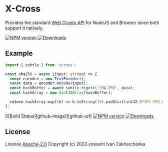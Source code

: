 # X-Cross

Provides the standard [Web Crypto API](https://www.w3.org/TR/WebCryptoAPI/) for NodeJS and Browser since both support it natively.

[![NPM version][npm-image]][npm-url]
[![Downloads][downloads-image]][npm-url]

## Example

```typescript
import { subtle } from 'xcross';

const sha256 = async (input: string) => {
  const encoder = new TextEncoder();
  const data = encoder.encode(input);
  const hashBuffer = await subtle.digest('SHA-256', data);
  const hashArray = new Uint32Array(hashBuffer);

  return hashArray.map((b) => b.toString(16).padStart(int32.BYTES_PER_ELEMENT * 2, '0')).join('');
};

```


[![Build Status][github-image]][github-url]
[![NPM version][npm-image]][npm-url]
[![Downloads][downloads-image]][npm-url]

## License

License [Apache-2.0](http://www.apache.org/licenses/LICENSE-2.0)
Copyright (c) 2022-present Ivan Zakharchanka


[npm-url]: https://www.npmjs.com/package/xcross
[downloads-image]: https://img.shields.io/npm/dw/xcross.svg?maxAge=43200
[npm-image]: https://img.shields.io/npm/v/xcross.svg?maxAge=43200
